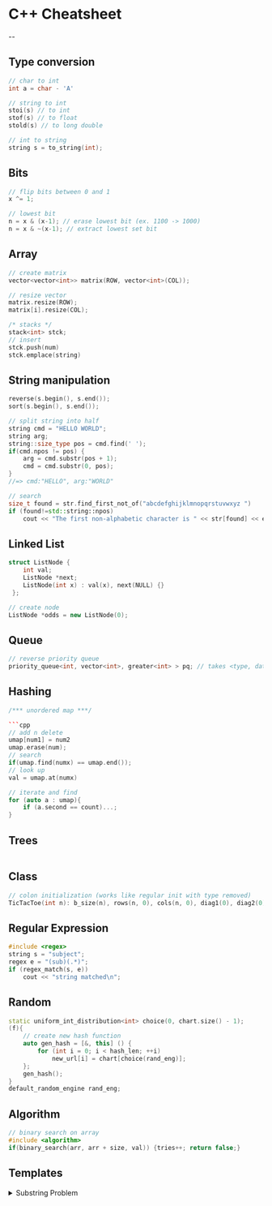 # C++ Cheatsheet
--
## Type conversion
```cpp
// char to int
int a = char - 'A'

// string to int
stoi(s) // to int
stof(s) // to float
stold(s) // to long double

// int to string
string s = to_string(int);
```

## Bits
```cpp
// flip bits between 0 and 1
x ^= 1;

// lowest bit
n = x & (x-1); // erase lowest bit (ex. 1100 -> 1000)
n = x & ~(x-1); // extract lowest set bit
```

## Array
```cpp
// create matrix
vector<vector<int>> matrix(ROW, vector<int>(COL));

// resize vector
matrix.resize(ROW);
matrix[i].resize(COL);

/* stacks */
stack<int> stck;
// insert
stck.push(num)
stck.emplace(string)

```

## String manipulation
```cpp
reverse(s.begin(), s.end());
sort(s.begin(), s.end());

// split string into half
string cmd = "HELLO WORLD";
string arg;
string::size_type pos = cmd.find(' ');
if(cmd.npos != pos) {
    arg = cmd.substr(pos + 1);
    cmd = cmd.substr(0, pos);
}
//=> cmd:"HELLO", arg:"WORLD"

// search
size_t found = str.find_first_not_of("abcdefghijklmnopqrstuvwxyz ")
if (found!=std::string::npos)
	cout << "The first non-alphabetic character is " << str[found] << endl;
```

## Linked List
```cpp
struct ListNode {
    int val;
    ListNode *next;
    ListNode(int x) : val(x), next(NULL) {}
 };

// create node
ListNode *odds = new ListNode(0);

```

## Queue
```cpp
// reverse priority queue
priority_queue<int, vector<int>, greater<int> > pq; // takes <type, datatype, comparison>

```

## Hashing
```cpp
/*** unordered map ***/

```cpp
// add n delete
umap[num1] = num2
umap.erase(num);
// search
if(umap.find(numx) == umap.end());
// look up
val = umap.at(numx)

// iterate and find
for (auto a : umap){
    if (a.second == count)...;
}
```

## Trees
```cpp

```

## Class
```cpp
// colon initialization (works like regular init with type removed)
TicTacToe(int n): b_size(n), rows(n, 0), cols(n, 0), diag1(0), diag2(0) {}
```

## Regular Expression
```cpp
#include <regex>
string s = "subject";
regex e = "(sub)(.*)";
if (regex_match(s, e))
    cout << "string matched\n";
```

## Random
```cpp
static uniform_int_distribution<int> choice(0, chart.size() - 1);
(f){
    // create new hash function
    auto gen_hash = [&, this] () {
        for (int i = 0; i < hash_len; ++i)
            new_url[i] = chart[choice(rand_eng)];
    };
    gen_hash();
}
default_random_engine rand_eng;
```

## Algorithm
```cpp
// binary search on array
#include <algorithm>
if(binary_search(arr, arr + size, val)) {tries++; return false;}

```



## Templates

<details>
<summary> Substring Problem </summary>

```cpp
int findSubstring(string s){
        vector<int> map(128,0);
        int counter; // check whether the substring is valid
        int begin=0, end=0; //two pointers, one point to tail and one  head
        int d; //the length of substring

        for() { /* initialize the hash map here */ }

        while(end<s.size()){

            if(map[s[end++]]-- ?){  /* modify counter here */ }

            while(/* counter condition */){ 
                 
                 /* update d here if finding minimum*/

                //increase begin to make it invalid/valid again
                
                if(map[s[begin++]]++ ?){ /*modify counter here*/ }
            }  

            /* update d here if finding maximum*/
        }
        return d;
  }

// Source: https://leetcode.com/problems/minimum-window-substring/discuss/26808/Here-is-a-10-line-template-that-can-solve-most-'substring'-problems
```
</details>
